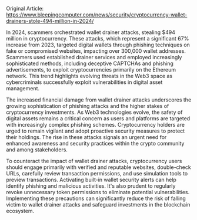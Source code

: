 Original Article: https://www.bleepingcomputer.com/news/security/cryptocurrency-wallet-drainers-stole-494-million-in-2024/

In 2024, scammers orchestrated wallet drainer attacks, stealing $494 million in cryptocurrency. These attacks, which represent a significant 67% increase from 2023, targeted digital wallets through phishing techniques on fake or compromised websites, impacting over 300,000 wallet addresses. Scammers used established drainer services and employed increasingly sophisticated methods, including deceptive CAPTCHAs and phishing advertisements, to exploit cryptocurrencies primarily on the Ethereum network. This trend highlights evolving threats in the Web3 space as cybercriminals successfully exploit vulnerabilities in digital asset management.

The increased financial damage from wallet drainer attacks underscores the growing sophistication of phishing attacks and the higher stakes of cryptocurrency investments. As Web3 technologies evolve, the safety of digital assets remains a critical concern as users and platforms are targeted with increasingly complex phishing schemes. Cryptocurrency holders are urged to remain vigilant and adopt proactive security measures to protect their holdings. The rise in these attacks signals an urgent need for enhanced awareness and security practices within the crypto community and among stakeholders.

To counteract the impact of wallet drainer attacks, cryptocurrency users should engage primarily with verified and reputable websites, double-check URLs, carefully review transaction permissions, and use simulation tools to preview transactions. Activating built-in wallet security alerts can help identify phishing and malicious activities. It's also prudent to regularly revoke unnecessary token permissions to eliminate potential vulnerabilities. Implementing these precautions can significantly reduce the risk of falling victim to wallet drainer attacks and safeguard investments in the blockchain ecosystem.